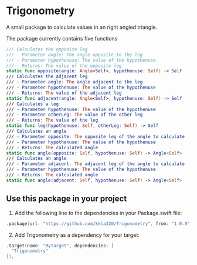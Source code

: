 # Trigonometry

A small package to calculate values in an right angled triangle.

The package currently contains five functions
```swift
/// Calculates the opposite leg
/// - Parameter angle: The angle opposite to the leg
/// - Parameter hypothenuse: The value of the hypothenuse
/// - Returns: The value of the opposite leg
static func opposite(angle: Angle<Self>, hypothenuse: Self) -> Self
/// Calculates the adjacent leg
/// - Parameter angle: The angle adjacent to the leg
/// - Parameter hypothenuse: The value of the hypothenuse
/// - Returns: The value of the adjacent leg
static func adjacent(angle: Angle<Self>, hypothenuse: Self) -> Self
/// Calculates a leg
/// - Parameter hypothenuse: The value of the hypothenuse
/// - Parameter otherLeg: The value of the other leg
/// - Returns: The value of the leg
static func leg(hypothenuse: Self, otherLeg: Self) -> Self
/// Calculates an angle
/// - Parameter opposite: The opposite leg of the angle to calculate
/// - Parameter hypothenuse: The value of the hypothenuse
/// - Returns: The calculated angle
static func angle(opposite: Self, hypothenuse: Self) -> Angle<Self>
/// Calculates an angle
/// - Parameter adjacent: The adjacent leg of the angle to calculate
/// - Parameter hypothenuse: The value of the hypothenuse
/// - Returns: The calculated angle
static func angle(adjacent: Self, hypothenuse: Self) -> Angle<Self>
```

## Use this package in your project
1. Add the following line to the dependencies in your Package.swift file:
```swift 
.package(url: "https://github.com/kkla320/Trigonometry", from: "1.0.0"),
```
2. Add Trigonometry as a dependency for your target:
```swift
.target(name: "MyTarget", dependencies: [
  "Trigonometry"
]),
```
